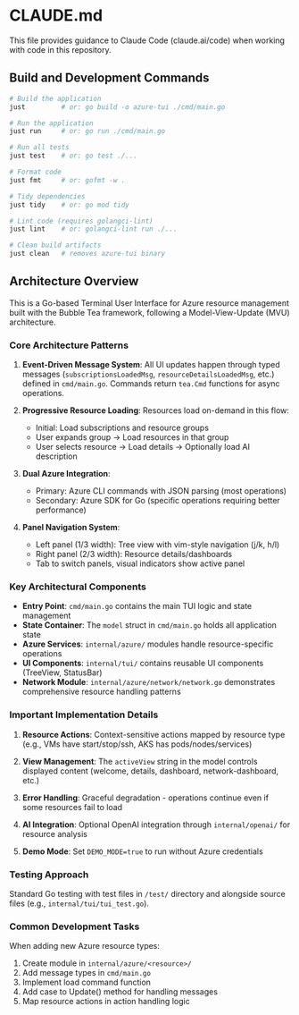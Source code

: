 # CLAUDE.md

This file provides guidance to Claude Code (claude.ai/code) when working with code in this repository.

## Build and Development Commands

```bash
# Build the application
just         # or: go build -o azure-tui ./cmd/main.go

# Run the application
just run     # or: go run ./cmd/main.go

# Run all tests
just test    # or: go test ./...

# Format code
just fmt     # or: gofmt -w .

# Tidy dependencies
just tidy    # or: go mod tidy

# Lint code (requires golangci-lint)
just lint    # or: golangci-lint run ./...

# Clean build artifacts
just clean   # removes azure-tui binary
```

## Architecture Overview

This is a Go-based Terminal User Interface for Azure resource management built with the Bubble Tea framework, following a Model-View-Update (MVU) architecture.

### Core Architecture Patterns

1. **Event-Driven Message System**: All UI updates happen through typed messages (`subscriptionsLoadedMsg`, `resourceDetailsLoadedMsg`, etc.) defined in `cmd/main.go`. Commands return `tea.Cmd` functions for async operations.

2. **Progressive Resource Loading**: Resources load on-demand in this flow:
   - Initial: Load subscriptions and resource groups
   - User expands group → Load resources in that group
   - User selects resource → Load details → Optionally load AI description

3. **Dual Azure Integration**:
   - Primary: Azure CLI commands with JSON parsing (most operations)
   - Secondary: Azure SDK for Go (specific operations requiring better performance)

4. **Panel Navigation System**:
   - Left panel (1/3 width): Tree view with vim-style navigation (j/k, h/l)
   - Right panel (2/3 width): Resource details/dashboards
   - Tab to switch panels, visual indicators show active panel

### Key Architectural Components

- **Entry Point**: `cmd/main.go` contains the main TUI logic and state management
- **State Container**: The `model` struct in `cmd/main.go` holds all application state
- **Azure Services**: `internal/azure/` modules handle resource-specific operations
- **UI Components**: `internal/tui/` contains reusable UI components (TreeView, StatusBar)
- **Network Module**: `internal/azure/network/network.go` demonstrates comprehensive resource handling patterns

### Important Implementation Details

1. **Resource Actions**: Context-sensitive actions mapped by resource type (e.g., VMs have start/stop/ssh, AKS has pods/nodes/services)

2. **View Management**: The `activeView` string in the model controls displayed content (welcome, details, dashboard, network-dashboard, etc.)

3. **Error Handling**: Graceful degradation - operations continue even if some resources fail to load

4. **AI Integration**: Optional OpenAI integration through `internal/openai/` for resource analysis

5. **Demo Mode**: Set `DEMO_MODE=true` to run without Azure credentials

### Testing Approach

Standard Go testing with test files in `/test/` directory and alongside source files (e.g., `internal/tui/tui_test.go`).

### Common Development Tasks

When adding new Azure resource types:
1. Create module in `internal/azure/<resource>/`
2. Add message types in `cmd/main.go`
3. Implement load command function
4. Add case to Update() method for handling messages
5. Map resource actions in action handling logic